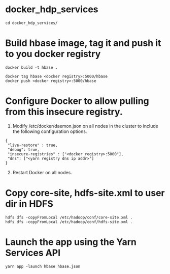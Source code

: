 # docker_hdp_services
```
cd docker_hdp_services/
```

# Build hbase image, tag it and push it to you docker registry
```
docker build -t hbase .

docker tag hbase <docker registry>:5000/hbase
docker push <docker registry>:5000/hbase
```
  
# Configure Docker to allow pulling from this insecure registry. 

1. Modify /etc/docker/daemon.json on all nodes in the cluster to include the following configuration options.

```
{
 "live-restore" : true,
 "debug": true,
 "insecure-registries" : ["<docker registry>:5000"],
 "dns": ["<yarn registry dns ip addr>"]
}
```

2. Restart Docker on all nodes.
  
  
# Copy core-site, hdfs-site.xml to user dir in HDFS

```
hdfs dfs -copyFromLocal /etc/hadoop/conf/core-site.xml .
hdfs dfs -copyFromLocal /etc/hadoop/conf/hdfs-site.xml .
```

# Launch the app using the Yarn Services API
```
yarn app -launch hbase hbase.json
```


